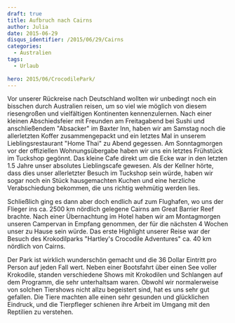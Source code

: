```yaml
---
draft: true
title: Aufbruch nach Cairns
author: Julia
date: 2015-06-29
disqus_identifier: /2015/06/29/Cairns
categories:
  - Australien
tags:
  - Urlaub
 
hero: 2015/06/CrocodilePark/
---
```


Vor unserer Rückreise nach Deutschland wollten wir unbedingt noch ein bisschen durch Australien reisen, um so viel wie möglich von diesem riesengroßen und vielfältigen Kontinenten kennenzulernen. Nach einer kleinen Abschiedsfeier mit Freunden am Freitagabend bei Sushi und anschließendem "Absacker" im Baxter Inn, haben wir am Samstag noch die allerletzten Koffer zusammengepackt und ein letztes Mal in unserem Lieblingsrestaurant "Home Thai" zu Abend gegessen. Am Sonntagmorgen vor der offiziellen Wohnungsübergabe haben wir uns ein letztes Frühstück im Tuckshop gegönnt. Das kleine Cafe direkt um die Ecke war in den letzten 1.5 Jahre unser absolutes Lieblingscafe gewesen. Als der Kellner hörte, dass dies unser allerletzter Besuch im Tuckshop sein würde, haben wir sogar noch ein Stück hausgemachten Kuchen und eine herzliche Verabschiedung bekommen, die uns richtig wehmütig werden lies.

Schließlich ging es dann aber doch endlich auf zum Flughafen, wo uns der Flieger ins ca. 2500 km nördlich gelegene Cairns  am Great Barrier Reef brachte. Nach einer Übernachtung im Hotel haben wir am Montagmorgen unseren Campervan in Empfang genommen, der für die nächsten 4 Wochen unser zu Hause sein würde. Das erste Highlight unserer Reise war der Besuch des Krokodilparks "Hartley's Crocodile Adventures" ca. 40 km nördlich von Cairns. 

Der Park ist wirklich wunderschön gemacht und die 36 Dollar Eintritt pro Person auf jeden Fall wert. Neben einer Bootsfahrt über einen See voller Krokodile, standen verschiedene Shows mit Krokodilen und Schlangen auf dem Programm, die sehr unterhaltsam waren. Obwohl wir normalerweise von solchen Tiershows nicht allzu begeistert sind, hat es uns sehr gut gefallen. Die Tiere machten alle einen sehr gesunden und glücklichen Eindruck, und die Tierpfleger schienen ihre Arbeit im Umgang mit den Reptilien zu verstehen.

 

